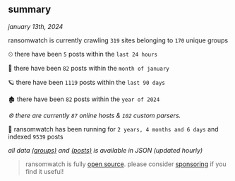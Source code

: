 
## summary
_january 13th, 2024_

ransomwatch is currently crawling `319` sites belonging to `170` unique groups

⏲ there have been `5` posts within the `last 24 hours`

🦈 there have been `82` posts within the `month of january`

🪐 there have been `1119` posts within the `last 90 days`

🏚 there have been `82` posts within the `year of 2024`

_⚙️ there are currently `87` online hosts & `102` custom parsers._

🦕 ransomwatch has been running for `2 years, 4 months and 6 days` and indexed `9539` posts

_all data  [(groups)](http://ransomwhat.telemetry.ltd/groups) and [(posts)](http://ransomwhat.telemetry.ltd/posts) is available in JSON (updated hourly)_

> ransomwatch is fully [open source](https://github.com/joshhighet/ransomwatch#ransomwatch--). please consider [sponsoring](https://github.com/sponsors/joshhighet) if you find it useful!
